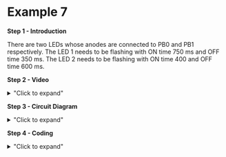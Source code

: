 # Example 7
**Step 1 - Introduction** </br>

There are two LEDs whose anodes are connected to PB0 and PB1 respectively. The LED 1
needs to be flashing with ON time 750 ms and OFF time 350 ms. The LED 2 needs to be
flashing with ON time 400 and OFF time 600 ms.

**Step 2 - Video** </br>

<details>
<summary>"Click to expand"</summary>

Youtube link here --> https://www.youtube.com/embed/vuI3QX1D5l4

[![Example 7](https://img.youtube.com/vi/vuI3QX1D5l4/0.jpg)](https://www.youtube.com/watch?v=vuI3QX1D5l4)
</details>

**Step 3 - Circuit Diagram** <br/>

<details>
<summary>"Click to expand"</summary>
<p align = "centre">
  <img src="https://github.com/Basitzaky/Embedded_System/blob/main/Week%2004/Example%207/Example%207.PNG" width = "473" height = "400" />   <img src="https://github.com/Basitzaky/Embedded_System/blob/main/Week%2004/Example%207/Setup%20Diagram.jpeg" width = "473" height = "400" />
  
&nbsp; &nbsp; &nbsp; &nbsp; &nbsp; &nbsp; &nbsp; &nbsp; &nbsp; &nbsp; &nbsp; &nbsp; &nbsp; &nbsp; &nbsp; &nbsp; &nbsp; &nbsp; &nbsp; &nbsp; &nbsp; &nbsp; &nbsp; &nbsp; Frtizing &nbsp; &nbsp; &nbsp; &nbsp; &nbsp; &nbsp; &nbsp; &nbsp; &nbsp; &nbsp; &nbsp; &nbsp; &nbsp; &nbsp; &nbsp; &nbsp; &nbsp; &nbsp; &nbsp; &nbsp; &nbsp; &nbsp; &nbsp; &nbsp; &nbsp; &nbsp; &nbsp; &nbsp; &nbsp; &nbsp; &nbsp; &nbsp; &nbsp; &nbsp; &nbsp; &nbsp; &nbsp; &nbsp; &nbsp; &nbsp; &nbsp; &nbsp; &nbsp; &nbsp; &nbsp; &nbsp; &nbsp; &nbsp; &nbsp; &nbsp; &nbsp; Actual &nbsp; &nbsp; &nbsp; &nbsp; &nbsp; &nbsp; &nbsp; &nbsp; &nbsp; &nbsp; &nbsp; &nbsp; &nbsp; &nbsp; &nbsp; &nbsp; &nbsp; &nbsp;
</details>

**Step 4 - Coding** <br/> 

<details>
<summary>"Click to expand"</summary>
  
![Ex7Cod1](https://user-images.githubusercontent.com/56385955/98255464-655d7800-1fb8-11eb-998b-8cd931f58f7b.PNG)
  
![Ex7Cod2](https://user-images.githubusercontent.com/56385955/98255531-73ab9400-1fb8-11eb-9d95-602da2754208.PNG)

</details>
